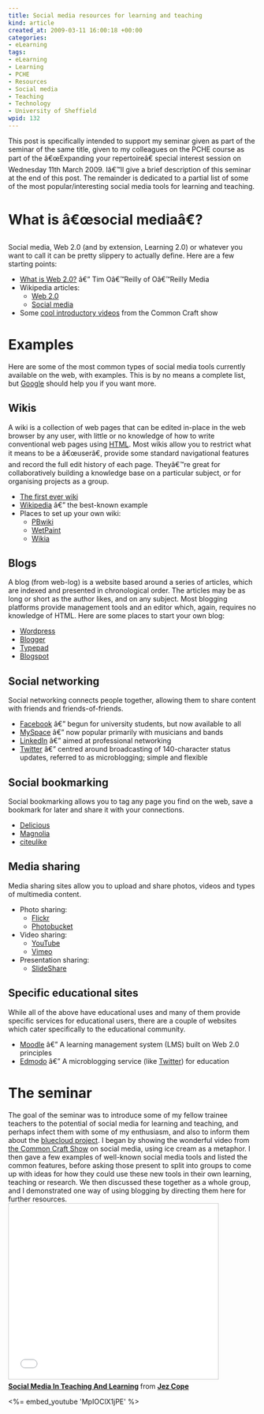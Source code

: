 ```yaml
--- 
title: Social media resources for learning and teaching
kind: article
created_at: 2009-03-11 16:00:18 +00:00
categories: 
- eLearning
tags: 
- eLearning
- Learning
- PCHE
- Resources
- Social media
- Teaching
- Technology
- University of Sheffield
wpid: 132
---
```

This post is specifically intended to support my seminar given as part of the seminar of the same title, given to my colleagues on the PCHE course as part of the â€œExpanding your repertoireâ€ special interest session on Wednesday 11th March 2009. Iâ€™ll give a brief description of this seminar at the end of this post. The remainder is dedicated to a partial list of some of the most popular/interesting social media tools for learning and teaching.

<!--more-->
<h1>What is â€œsocial mediaâ€?</h1>
Social media, Web 2.0 (and by extension, Learning 2.0) or whatever you want to call it can be pretty slippery to actually define. Here are a few starting points:
<ul>
	<li><a href="http://www.oreillynet.com/pub/a/oreilly/tim/news/2005/09/30/what-is-web-20.html">What is Web 2.0?</a> â€” Tim Oâ€™Reilly of Oâ€™Reilly Media</li>
	<li>Wikipedia articles:
<ul>
	<li><a href="http://en.wikipedia.org/wiki/Web_2.0">Web 2.0</a></li>
	<li><a href="http://en.wikipedia.org/wiki/Social_media">Social media</a></li>
</ul>
</li>
	<li>Some <a href="http://www.commoncraft.com/show">cool introductory videos</a> from the Common Craft show</li>
</ul>
<h1>Examples</h1>
Here are some of the most common types of social media tools currently available on the web, with examples. This is by no means a complete list, but <a href="http://www.google.com/">Google</a> should help you if you want more.
<h2>Wikis</h2>
A wiki is a collection of web pages that can be edited in-place in the web browser by any user, with little or no knowledge of how to write conventional web pages using <a href="http://en.wikipedia.org/wiki/HTML">HTML</a>. Most wikis allow you to restrict what it means to be a â€œuserâ€, provide some standard navigational features and record the full edit history of each page. Theyâ€™re great for collaboratively building a knowledge base on a particular subject, or for organising projects as a group.
<ul>
	<li><a href="http://c2.com/cgi/wiki">The first ever wiki</a></li>
	<li><a href="http://en.wikipedia.org/">Wikipedia</a> â€” the best-known example</li>
	<li>Places to set up your own wiki:
<ul>
	<li><a href="http://www.pbwiki.com/">PBwiki</a></li>
	<li><a href="http://www.wetpaint.com/">WetPaint</a></li>
	<li><a href="http://www.wikia.com/">Wikia</a></li>
</ul>
</li>
</ul>
<h2>Blogs</h2>
A blog (from web-log) is a website based around a series of articles, which are indexed and presented in chronological order. The articles may be as long or short as the author likes, and on any subject. Most blogging platforms provide management tools and an editor which, again, requires no knowledge of HTML. Here are some places to start your own blog:
<ul>
	<li><a href="http://www.wordpress.com/">Wordpress</a></li>
	<li><a href="http://www.blogger.com/">Blogger</a></li>
	<li><a href="http://www.typepad.com/">Typepad</a></li>
	<li><a href="http://www.blogspot.com/">Blogspot</a></li>
</ul>
<h2>Social networking</h2>
Social networking connects people together, allowing them to share content with friends and friends-of-friends.
<ul>
	<li><a href="http://www.facebook.com/">Facebook</a> â€” begun for university students, but now available to all</li>
	<li><a href="http://www.myspace.com/">MySpace</a> â€” now popular primarily with musicians and bands</li>
	<li><a href="http://www.linkedin.com/">LinkedIn</a> â€” aimed at professional networking</li>
	<li><a href="http://twitter.com/">Twitter</a> â€” centred around broadcasting of 140-character status updates, referred to as microblogging; simple and flexible</li>
</ul>
<h2>Social bookmarking</h2>
Social bookmarking allows you to tag any page you find on the web, save a bookmark for later and share it with your connections.
<ul>
	<li><a href="http://www.delicious.com/">Delicious</a></li>
	<li><a href="http;//ma.gnolia.com/">Magnolia</a></li>
	<li><a href="http://citeulike.com/">citeulike</a></li>
</ul>
<h2>Media sharing</h2>
Media sharing sites allow you to upload and share photos, videos and types of multimedia content.
<ul>
	<li>Photo sharing:
<ul>
	<li><a href="http://flickr.com/">Flickr</a></li>
	<li><a href="http://photobucket.com/">Photobucket</a></li>
</ul>
</li>
	<li>Video sharing:
<ul>
	<li><a href="http://youtube.com/">YouTube</a></li>
	<li><a href="http://www.vimeo.com/">Vimeo</a></li>
</ul>
</li>
	<li>Presentation sharing:
<ul>
	<li><a href="http://www.slideshare.net/">SlideShare</a></li>
</ul>
</li>
</ul>
<h2>Specific educational sites</h2>
While all of the above have educational uses and many of them provide specific services for educational users, there are a couple of websites which cater specifically to the educational community.
<ul>
	<li><a href="http://moodle.org/">Moodle</a> â€” A learning management system (LMS) built on Web 2.0 principles</li>
	<li><a href="http://www.edmodo.com/">Edmodo</a> â€” A microblogging service (like <a href="http://twitter.com/">Twitter</a>) for education</li>
</ul>
<h1>The seminar</h1>
The goal of the seminar was to introduce some of my fellow trainee teachers to the potential of social media for learning and teaching, and perhaps infect them with some of my enthusiasm, and also to inform them about the <a href="http://snipr.com/bluecloud">bluecloud project</a>. I began by showing the wonderful video from <a href="http://www.commoncraft.com/show">the Common Craft Show</a> on social media, using ice cream as a metaphor. I then gave a few examples of well-known social media tools and listed the common features, before asking those present to split into groups to come up with ideas for how they could use these new tools in their own learning, teaching or research. We then discussed these together as a whole group, and I demonstrated one way of using blogging by directing them here for further resources.

<div class="video-container"><iframe src="//www.slideshare.net/slideshow/embed_code/key/40vegaZNIXqbo3" width="425" height="355" frameborder="0" marginwidth="0" marginheight="0" scrolling="no" style="border:1px solid #CCC; border-width:1px; margin-bottom:5px; max-width: 100%;" allowfullscreen> </iframe> <div style="margin-bottom:5px"> <strong> <a href="//www.slideshare.net/jezcope/social-media-in-teaching-and-learning" title="Social Media In Teaching And Learning" target="_blank">Social Media In Teaching And Learning</a> </strong> from <strong><a href="//www.slideshare.net/jezcope" target="_blank">Jez Cope</a></strong> </div></div>

<%= embed_youtube 'MpIOClX1jPE' %>

